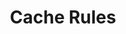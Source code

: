 ---
pcx_content_type: navigation
title: Cache Rules
external_link: /cache/how-to/cache-rules/
weight: 7
_build:
  publishResources: false
  render: never
---